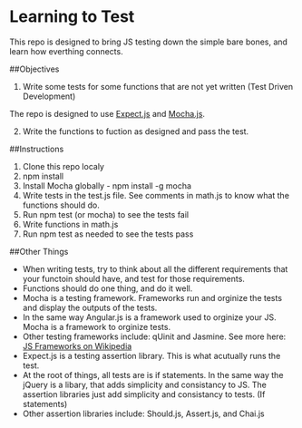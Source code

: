 # Learning to Test
This repo is designed to bring JS testing down the simple bare bones, and learn how everthing connects.

##Objectives
1. Write some tests for some functions that are not yet written (Test Driven Development)

  The repo is designed to use [Expect.js](https://github.com/mjackson/expect) and [Mocha.js](http://mochajs.org/).

2. Write the functions to fuction as designed and pass the test.

##Instructions
1. Clone this repo localy
2. npm install
3. Install Mocha globally - npm install -g mocha
3. Write tests in the test.js file. See comments in math.js to know what the functions should do.
4. Run npm test (or mocha) to see the tests fail
5. Write functions in math.js
6. Run npm test as needed to see the tests pass

##Other Things
* When writing tests, try to think about all the different requirements that your functoin should have, and test for those requirements.
* Functions should do one thing, and do it well.
* Mocha is a testing framework. Frameworks run and orginize the tests and display the outputs of the tests.
* In the same way Angular.js is a framework used to orginize your JS. Mocha is a framework to orginize tests.
* Other testing frameworks include: qUinit and Jasmine. See more here: [JS Frameworks on Wikipedia](http://en.wikipedia.org/wiki/List_of_unit_testing_frameworks#JavaScript)
* Expect.js is a testing assertion library. This is what acutually runs the test.
* At the root of things, all tests are is if statements. In the same way the jQuery is a libary, that adds simplicity and consistancy to JS. The assertion libraries just add simplicity and consistancy to tests. (If statements)
* Other assertion libraries include: Should.js, Assert.js, and Chai.js
